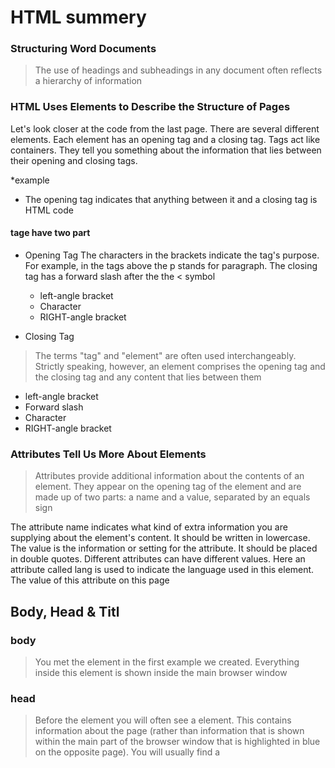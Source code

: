 # HTML summery
 
### Structuring Word Documents
>The use of headings and 
subheadings in any document 
often reflects a hierarchy of 
>information

### HTML Uses Elements to Describe the Structure of Pages
>
Let's look closer at the code from the last page. 
There are several different elements. Each 
element has an opening tag and a closing tag.
Tags act like containers. They tell you 
something about the information that lies 
between their opening and closing tags.
>
*example
- The opening <html> tag indicates that anything between it and a closing </html> tag is HTML code

#### tage have two part 
* Opening Tag
The characters in the brackets 
indicate the tag's purpose. 
For example, in the tags above 
the p stands for paragraph.
The closing tag has a forward 
slash after the the < symbol

  - left-angle bracket
  - Character
  - RIGHT-angle bracket
* Closing Tag
>The terms "tag" and "element" 
 are often used interchangeably.
>Strictly speaking, however, an 
 element comprises the opening 
>tag and the closing tag and any 
>content that lies between them

  - left-angle bracket
  - Forward slash
  - Character
  - RIGHT-angle bracket

### Attributes Tell Us More About Elements
>Attributes provide additional information 
about the contents of an element. They appear 
on the opening tag of the element and are 
made up of two parts: a name and a value, 
>separated by an equals sign
>
The attribute name indicates 
what kind of extra information 
you are supplying about the 
element's content. It should be 
written in lowercase.
The value is the information 
or setting for the attribute. It 
should be placed in double 
quotes. Different attributes can 
have different values.
Here an attribute called lang is 
used to indicate the language 
used in this element. The value 
of this attribute on this page
>

## Body, Head & Titl

### body
>You met the <body> element 
in the first example we created. 
Everything inside this element is 
shown inside the main browser 
window
>
### head
>Before the <body> element you 
will often see a <head> element. 
This contains information 
about the page (rather than 
information that is shown within 
the main part of the browser 
window that is highlighted in 
blue on the opposite page). 
You will usually find a <title>
element inside the <head>
>element

### Title 
The contents of the <title>
element are either shown in the 
top of the browser, above where 
you usually type in the URL of 
the page you want to visit, or 
on the tab for that page (if your 
browser uses tabs to allow you 
to view multiple pages at the same time


### Why Need Form 
 The declaration is not an HTML tag. It is an "information" to the browser about what document type to expect


### DOCTYPE
>The declaration is not an HTML tag. It is an "information" to the browser about what document type to expect
>

### Comments in HTML
> <!-->

## there 4 Way to select element in html 

1- ID selector (use for uniqe element )
2- class selector (use for group element)
3- Element selector (use for  select spacific type element )
4- Uneversal selector( use to select all elemnt in page )

### Block Elements
>
Some elements will always 
appear to start on a new line in 
the browser window. These are 
known as block level elements.
>


### Inline Element
>
Some elements will always 
appear to continue on the 
same line as their neighbouring 
elements. These are known as 
inline elements
>


### Information About Your Pages
The <meta> tag defines metadata about an HTML document. Metadata is data (information) about data.

<meta> tags always go inside the <head> element, and are typically used to specify character set, page description, keywords, author of the document, and viewport settings.




# JavaScript

### what is a script and how do i create one 
>
A script is a series of instructions that the computer 
can follow in order to achieve a goal. 
Each time the script runs, it might only use a subset of 
all the instructions. 
Computers approach tasks in a different way than 
humans, so your instructions must let the computer 
solve the task prggrammatically. 
To approach writing a script, break down your goal into 
a series of tasks and then work out each step needed 
to complete that task (a flowchart can help).
> 


### OBJECTS & PROPERTIES 
>If you could not see the picture of the hotel and cars, the data in the 
information boxes alone would still tell you a lot about this scene. 
OBJECTS (TH INGS) 
In computer programming, each physical thing in 
the world can be represented as an object. There are 
two different types of objects here: a hotel and a car. 
Programmers might say that there is one instance of 
the hotel object, and two instances of the car object. 
Each object can have its own: 
- • Properties 
- • Events 
- • Methods 
Together they create a working model of that object. 
PROPERTIES (CHARACTERISTICS) 
Both of the cars share common characteristics. 
In fact, all cars have a make, a color, and engine 
size. You could even determine their current 
speed. Programmers call these characteristics the 
properties of an object. 
Each property has a name and a value, and each of 
these name/value pairs tells you something about 
>each individual instance of the object.


### METHODS 
>Methods represent things people need to do with objects. They can 
retrieve or update the values of an object's properties. 
WHAT IS A METHOD? 
Methods typically represent how people (or other 
things) interact with an object in the real world. 
They are like questions and instructions that: 
• Tell you something about that object (using 
information stored in its properties) 
• Change the value of one or more of that object's 
properties 
@ THE ABC OF PROGRAMMING 
WHAT DOES A METHOD DO? 
The code for a method can contain lots of 
instructions that together represent one task. 
When you use a method, you do not always need to 
know how it achieves its task; you just need to know 
how to ask the question and how to interpret any 
>answers it gives you

